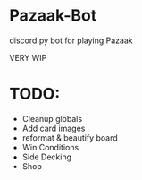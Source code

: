 # Pazaak-Bot
discord.py bot for playing Pazaak

VERY WIP

# TODO:
* Cleanup globals
* Add card images
* reformat & beautify board
* Win Conditions
* Side Decking
* Shop
